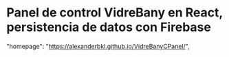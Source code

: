 # Panel de control VidreBany en React, persistencia de datos con Firebase

  "homepage": "https://alexanderbkl.github.io/VidreBanyCPanel/",